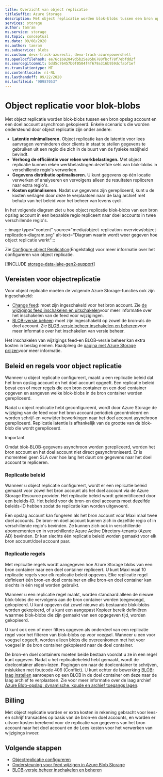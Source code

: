 ```yaml
---
title: Overzicht van object replicatie
titleSuffix: Azure Storage
description: Met object replicatie worden blok-blobs tussen een bron opslag account en een doel account asynchroon gekopieerd. Gebruik object replicatie om de latentie van Lees aanvragen te minimaliseren, de efficiëntie van reken workloads te verhogen, gegevens distributie te optimaliseren en de kosten te minimaliseren.
services: storage
author: tamram
ms.service: storage
ms.topic: conceptual
ms.date: 09/08/2020
ms.author: tamram
ms.subservice: blobs
ms.custom: devx-track-azurecli, devx-track-azurepowershell
ms.openlocfilehash: ee76c1692049d5b25e85b6780fbcf78f7ebfdd2f
ms.sourcegitcommit: bdd5c76457b0f0504f4f679a316b959dcfabf1ef
ms.translationtype: MT
ms.contentlocale: nl-NL
ms.lasthandoff: 09/22/2020
ms.locfileid: "90987053"
---
```

# <a name="object-replication-for-block-blobs"></a>Object replicatie voor blok-blobs

Met object replicatie worden blok-blobs tussen een bron opslag account en een doel account asynchroon gekopieerd. Enkele scenario's die worden ondersteund door object replicatie zijn onder andere:

- **Latentie minimaliseren.** Object replicatie kan de latentie voor lees aanvragen verminderen door clients in staat te stellen gegevens te gebruiken uit een regio die zich in de buurt van de fysieke nabijheid bevindt.
- **Verhoog de efficiëntie voor reken werkbelastingen.** Met object replicatie kunnen reken werkbelastingen dezelfde sets van blok-blobs in verschillende regio's verwerken.
- **Gegevens distributie optimaliseren.** U kunt gegevens op één locatie verwerken of analyseren en vervolgens alleen de resultaten repliceren naar extra regio's.
- **Kosten optimaliseren.** Nadat uw gegevens zijn gerepliceerd, kunt u de kosten verlagen door deze te verplaatsen naar de laag archief met behulp van het beleid voor het beheer van levens cycli.

In het volgende diagram ziet u hoe object replicatie blok-blobs van een bron opslag account in een bepaalde regio repliceert naar doel accounts in twee verschillende regio's.

:::image type="content" source="media/object-replication-overview/object-replication-diagram.svg" alt-text="Diagram waarin wordt weer gegeven hoe object replicatie werkt":::

Zie [Configure object Replication](object-replication-configure.md)(Engelstalig) voor meer informatie over het configureren van object replicatie.

[!INCLUDE [storage-data-lake-gen2-support](../../../includes/storage-data-lake-gen2-support.md)]

## <a name="prerequisites-for-object-replication"></a>Vereisten voor objectreplicatie

Voor object replicatie moeten de volgende Azure Storage-functies ook zijn ingeschakeld:

- [Change feed](storage-blob-change-feed.md): moet zijn ingeschakeld voor het bron account. Zie [de wijzigings feed inschakelen en uitschakelen](storage-blob-change-feed.md#enable-and-disable-the-change-feed)voor meer informatie over het inschakelen van de feed voor wijzigingen.
- [BLOB-versie beheer](versioning-overview.md): moet zijn ingeschakeld op zowel de bron-als de doel account. Zie [BLOB-versie beheer inschakelen en beheren](versioning-enable.md)voor meer informatie over het inschakelen van versie beheer.

Het inschakelen van wijzigings feed-en BLOB-versie beheer kan extra kosten in beslag nemen. Raadpleeg de [pagina met Azure Storage prijzen](https://azure.microsoft.com/pricing/details/storage/)voor meer informatie.

## <a name="object-replication-policies-and-rules"></a>Beleid en regels voor object replicatie

Wanneer u object replicatie configureert, maakt u een replicatie beleid dat het bron opslag account en het doel account opgeeft. Een replicatie beleid bevat een of meer regels die een bron container en een doel container opgeven en aangeven welke blok-blobs in de bron container worden gerepliceerd.

Nadat u object replicatie hebt geconfigureerd, wordt door Azure Storage de wijziging van de feed voor het bron account periodiek gecontroleerd en worden schrijf-en verwijder bewerkingen naar het doel account asynchroon gerepliceerd. Replicatie latentie is afhankelijk van de grootte van de blok-blob die wordt gerepliceerd.

> [!IMPORTANT]
> Omdat blok-BLOB-gegevens asynchroon worden gerepliceerd, worden het bron account en het doel account niet direct gesynchroniseerd. Er is momenteel geen SLA over hoe lang het duurt om gegevens naar het doel account te repliceren.

### <a name="replication-policies"></a>Replicatie beleid

Wanneer u object replicatie configureert, wordt er een replicatie beleid gemaakt voor zowel het bron account als het doel account via de Azure Storage Resource provider. Het replicatie beleid wordt geïdentificeerd door een beleids-ID. Het beleid voor de bron-en doel accounts moet dezelfde beleids-ID hebben zodat de replicatie kan worden uitgevoerd.

Een opslag account kan fungeren als het bron account voor Maxi maal twee doel accounts. De bron-en doel account kunnen zich in dezelfde regio of in verschillende regio's bevinden. Ze kunnen zich ook in verschillende abonnementen en in verschillende Azure Active Directory-tenants (Azure AD) bevinden. Er kan slechts één replicatie beleid worden gemaakt voor elk bron account/doel account paar.

### <a name="replication-rules"></a>Replicatie regels

Met replicatie regels wordt aangegeven hoe Azure Storage blobs van een bron container naar een doel container repliceert. U kunt Maxi maal 10 replicatie regels voor elk replicatie beleid opgeven. Elke replicatie regel definieert één bron-en doel container en elke bron-en doel container kan slechts in één regel worden gebruikt.

Wanneer u een replicatie regel maakt, worden standaard alleen de nieuwe blok-blobs die vervolgens aan de bron container worden toegevoegd, gekopieerd. U kunt opgeven dat zowel nieuwe als bestaande blok-blobs worden gekopieerd, of u kunt een aangepast Kopieer bereik definiëren waarmee blok-blobs die zijn gemaakt van een opgegeven tijd, worden gekopieerd.

U kunt ook een of meer filters opgeven als onderdeel van een replicatie regel voor het filteren van blok-blobs op voor voegsel. Wanneer u een voor voegsel opgeeft, worden alleen blobs die overeenkomen met het voor voegsel in de bron container gekopieerd naar de doel container.

De bron-en doel containers moeten beide bestaan voordat u ze in een regel kunt opgeven. Nadat u het replicatiebeleid hebt gemaakt, wordt de doelcontainer alleen-lezen. Pogingen om naar de doelcontainer te schrijven, mislukken met foutcode 409 (Conflict). U kunt echter de bewerking [BLOB-laag instellen](/rest/api/storageservices/set-blob-tier) aanroepen op een BLOB in de doel container om deze naar de laag archief te verplaatsen. Zie voor meer informatie over de laag archief [Azure Blob-opslag: dynamische, koude en archief toegangs lagen](storage-blob-storage-tiers.md#archive-access-tier).

## <a name="billing"></a>Billing

Met object replicatie worden er extra kosten in rekening gebracht voor lees-en schrijf transacties op basis van de bron-en doel accounts, en worden er uitvoer kosten berekend voor de replicatie van gegevens van het bron account naar het doel account en de Lees kosten voor het verwerken van wijzigings invoer.

## <a name="next-steps"></a>Volgende stappen

- [Objectreplicatie configureren](object-replication-configure.md)
- [Ondersteuning voor feed wijzigen in Azure Blob Storage](storage-blob-change-feed.md)
- [BLOB-versie beheer inschakelen en beheren](versioning-enable.md)
